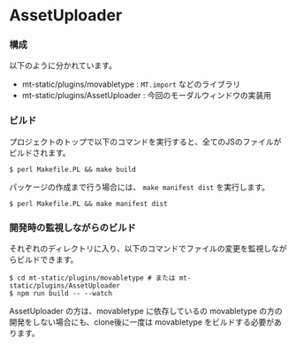 # AssetUploader

### 構成

以下のように分かれています。

* mt-static/plugins/movabletype : `MT.import` などのライブラリ
* mt-static/plugins/AssetUploader : 今回のモーダルウィンドウの実装用

### ビルド

プロジェクトのトップで以下のコマンドを実行すると、全てのJSのファイルがビルドされます。

```
$ perl Makefile.PL && make build
```

パッケージの作成まで行う場合には、 `make manifest dist` を実行します。

```
$ perl Makefile.PL && make manifest dist
```

### 開発時の監視しながらのビルド

それぞれのディレクトリに入り、以下のコマンドでファイルの変更を監視しながらビルドできます。
```
$ cd mt-static/plugins/movabletype # または mt-static/plugins/AssetUploader
$ npm run build -- --watch
```

AssetUploader の方は、movabletype に依存しているの movabletype の方の開発をしない場合にも、clone後に一度は movabletype をビルドする必要があります。
